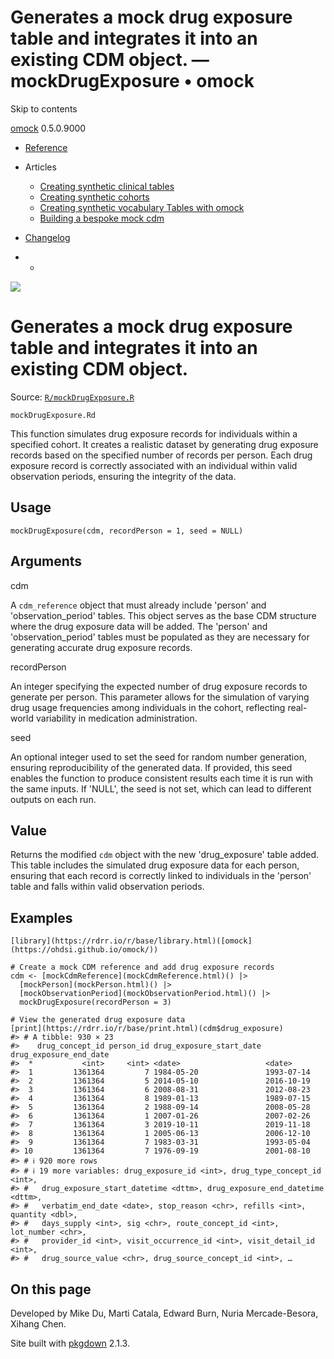 # Generates a mock drug exposure table and integrates it into an existing CDM object. — mockDrugExposure • omock

Skip to contents

[omock](../index.html) 0.5.0.9000

  * [Reference](../reference/index.html)
  * Articles
    * [Creating synthetic clinical tables](../articles/a01_Creating_synthetic_clinical_tables.html)
    * [Creating synthetic cohorts](../articles/a02_Creating_synthetic_cohorts.html)
    * [Creating synthetic vocabulary Tables with omock](../articles/a03_Creating_a_synthetic_vocabulary.html)
    * [Building a bespoke mock cdm](../articles/a04_Building_a_bespoke_mock_cdm.html)
  * [Changelog](../news/index.html)


  *   * [](https://github.com/ohdsi/omock/)



![](../logo.png)

# Generates a mock drug exposure table and integrates it into an existing CDM object.

Source: [`R/mockDrugExposure.R`](https://github.com/ohdsi/omock/blob/main/R/mockDrugExposure.R)

`mockDrugExposure.Rd`

This function simulates drug exposure records for individuals within a specified cohort. It creates a realistic dataset by generating drug exposure records based on the specified number of records per person. Each drug exposure record is correctly associated with an individual within valid observation periods, ensuring the integrity of the data.

## Usage
    
    
    mockDrugExposure(cdm, recordPerson = 1, seed = NULL)

## Arguments

cdm
    

A `cdm_reference` object that must already include 'person' and 'observation_period' tables. This object serves as the base CDM structure where the drug exposure data will be added. The 'person' and 'observation_period' tables must be populated as they are necessary for generating accurate drug exposure records.

recordPerson
    

An integer specifying the expected number of drug exposure records to generate per person. This parameter allows for the simulation of varying drug usage frequencies among individuals in the cohort, reflecting real-world variability in medication administration.

seed
    

An optional integer used to set the seed for random number generation, ensuring reproducibility of the generated data. If provided, this seed enables the function to produce consistent results each time it is run with the same inputs. If 'NULL', the seed is not set, which can lead to different outputs on each run.

## Value

Returns the modified `cdm` object with the new 'drug_exposure' table added. This table includes the simulated drug exposure data for each person, ensuring that each record is correctly linked to individuals in the 'person' table and falls within valid observation periods.

## Examples
    
    
    [library](https://rdrr.io/r/base/library.html)([omock](https://ohdsi.github.io/omock/))
    
    # Create a mock CDM reference and add drug exposure records
    cdm <- [mockCdmReference](mockCdmReference.html)() |>
      [mockPerson](mockPerson.html)() |>
      [mockObservationPeriod](mockObservationPeriod.html)() |>
      mockDrugExposure(recordPerson = 3)
    
    # View the generated drug exposure data
    [print](https://rdrr.io/r/base/print.html)(cdm$drug_exposure)
    #> # A tibble: 930 × 23
    #>    drug_concept_id person_id drug_exposure_start_date drug_exposure_end_date
    #>  *           <int>     <int> <date>                   <date>                
    #>  1         1361364         7 1984-05-20               1993-07-14            
    #>  2         1361364         5 2014-05-10               2016-10-19            
    #>  3         1361364         6 2008-08-31               2012-08-23            
    #>  4         1361364         8 1989-01-13               1989-07-15            
    #>  5         1361364         2 1988-09-14               2008-05-28            
    #>  6         1361364         1 2007-01-26               2007-02-26            
    #>  7         1361364         3 2019-10-11               2019-11-18            
    #>  8         1361364         1 2005-06-13               2006-12-10            
    #>  9         1361364         7 1983-03-31               1993-05-04            
    #> 10         1361364         7 1976-09-19               2001-08-10            
    #> # ℹ 920 more rows
    #> # ℹ 19 more variables: drug_exposure_id <int>, drug_type_concept_id <int>,
    #> #   drug_exposure_start_datetime <dttm>, drug_exposure_end_datetime <dttm>,
    #> #   verbatim_end_date <date>, stop_reason <chr>, refills <int>, quantity <dbl>,
    #> #   days_supply <int>, sig <chr>, route_concept_id <int>, lot_number <chr>,
    #> #   provider_id <int>, visit_occurrence_id <int>, visit_detail_id <int>,
    #> #   drug_source_value <chr>, drug_source_concept_id <int>, …
    

## On this page

Developed by Mike Du, Marti Catala, Edward Burn, Nuria Mercade-Besora, Xihang Chen.

Site built with [pkgdown](https://pkgdown.r-lib.org/) 2.1.3.
